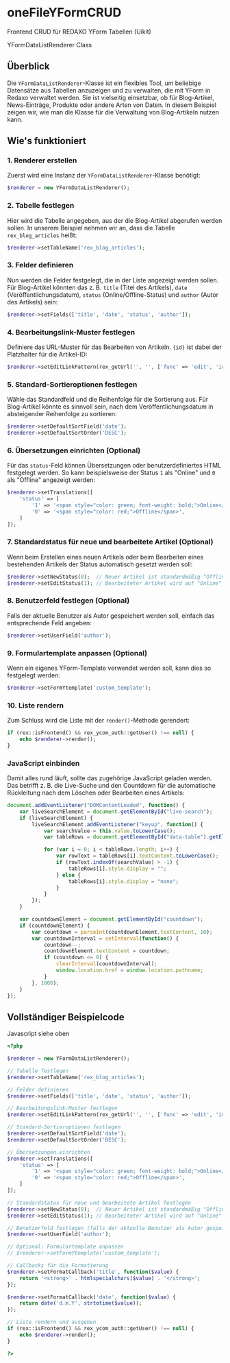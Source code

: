 # oneFileYFormCRUD
Frontend CRUD für REDAXO YForm Tabellen (Uikit)

YFormDataListRenderer Class

## Überblick

Die `YFormDataListRenderer`-Klasse ist ein flexibles Tool, um beliebige Datensätze aus Tabellen anzuzeigen und zu verwalten, die mit YForm in Redaxo verwaltet werden. Sie ist vielseitig einsetzbar, ob für Blog-Artikel, News-Einträge, Produkte oder andere Arten von Daten. In diesem Beispiel zeigen wir, wie man die Klasse für die Verwaltung von Blog-Artikeln nutzen kann.

## Wie's funktioniert

### 1. Renderer erstellen

Zuerst wird eine Instanz der `YFormDataListRenderer`-Klasse benötigt:

```php
$renderer = new YFormDataListRenderer();
```

### 2. Tabelle festlegen

Hier wird die Tabelle angegeben, aus der die Blog-Artikel abgerufen werden sollen. In unserem Beispiel nehmen wir an, dass die Tabelle `rex_blog_articles` heißt:

```php
$renderer->setTableName('rex_blog_articles');
```

### 3. Felder definieren

Nun werden die Felder festgelegt, die in der Liste angezeigt werden sollen. Für Blog-Artikel könnten das z. B. `title` (Titel des Artikels), `date` (Veröffentlichungsdatum), `status` (Online/Offline-Status) und `author` (Autor des Artikels) sein:

```php
$renderer->setFields(['title', 'date', 'status', 'author']);
```

### 4. Bearbeitungslink-Muster festlegen

Definiere das URL-Muster für das Bearbeiten von Artikeln. `{id}` ist dabei der Platzhalter für die Artikel-ID:

```php
$renderer->setEditLinkPattern(rex_getUrl('', '', ['func' => 'edit', 'id' => '{id}']));
```

### 5. Standard-Sortieroptionen festlegen

Wähle das Standardfeld und die Reihenfolge für die Sortierung aus. Für Blog-Artikel könnte es sinnvoll sein, nach dem Veröffentlichungsdatum in absteigender Reihenfolge zu sortieren:

```php
$renderer->setDefaultSortField('date');
$renderer->setDefaultSortOrder('DESC');
```

### 6. Übersetzungen einrichten (Optional)

Für das `status`-Feld können Übersetzungen oder benutzerdefiniertes HTML festgelegt werden. So kann beispielsweise der Status `1` als "Online" und `0` als "Offline" angezeigt werden:

```php
$renderer->setTranslations([
    'status' => [
        '1' => '<span style="color: green; font-weight: bold;">Online</span>',
        '0' => '<span style="color: red;">Offline</span>',
    ]
]);
```

### 7. Standardstatus für neue und bearbeitete Artikel (Optional)

Wenn beim Erstellen eines neuen Artikels oder beim Bearbeiten eines bestehenden Artikels der Status automatisch gesetzt werden soll:

```php
$renderer->setNewStatus(0);  // Neuer Artikel ist standardmäßig "Offline"
$renderer->setEditStatus(1); // Bearbeiteter Artikel wird auf "Online" gesetzt
```

### 8. Benutzerfeld festlegen (Optional)

Falls der aktuelle Benutzer als Autor gespeichert werden soll, einfach das entsprechende Feld angeben:

```php
$renderer->setUserField('author');
```

### 9. Formulartemplate anpassen (Optional)

Wenn ein eigenes YForm-Template verwendet werden soll, kann dies so festgelegt werden:

```php
$renderer->setFormYtemplate('custom_template');
```

### 10. Liste rendern

Zum Schluss wird die Liste mit der `render()`-Methode gerendert:

```php
if (rex::isFrontend() && rex_ycom_auth::getUser() !== null) {
    echo $renderer->render();
}
```

### JavaScript einbinden

Damit alles rund läuft, sollte das zugehörige JavaScript geladen werden. Das betrifft z. B. die Live-Suche und den Countdown für die automatische Rückleitung nach dem Löschen oder Bearbeiten eines Artikels:

```javascript
document.addEventListener("DOMContentLoaded", function() {
    var liveSearchElement = document.getElementById("live-search");
    if (liveSearchElement) {
        liveSearchElement.addEventListener("keyup", function() {
            var searchValue = this.value.toLowerCase();
            var tableRows = document.getElementById("data-table").getElementsByTagName("tr");

            for (var i = 0; i < tableRows.length; i++) {
                var rowText = tableRows[i].textContent.toLowerCase();
                if (rowText.indexOf(searchValue) > -1) {
                    tableRows[i].style.display = "";
                } else {
                    tableRows[i].style.display = "none";
                }
            }
        });
    }

    var countdownElement = document.getElementById("countdown");
    if (countdownElement) {
        var countdown = parseInt(countdownElement.textContent, 10);
        var countdownInterval = setInterval(function() {
            countdown--;
            countdownElement.textContent = countdown;
            if (countdown <= 0) {
                clearInterval(countdownInterval);
                window.location.href = window.location.pathname;
            }
        }, 1000);
    }
});
```

## Vollständiger Beispielcode 
Javascript siehe oben

```php
<?php

$renderer = new YFormDataListRenderer();

// Tabelle festlegen
$renderer->setTableName('rex_blog_articles');

// Felder definieren
$renderer->setFields(['title', 'date', 'status', 'author']);

// Bearbeitungslink-Muster festlegen
$renderer->setEditLinkPattern(rex_getUrl('', '', ['func' => 'edit', 'id' => '{id}']));

// Standard-Sortieroptionen festlegen
$renderer->setDefaultSortField('date');
$renderer->setDefaultSortOrder('DESC');

// Übersetzungen einrichten
$renderer->setTranslations([
    'status' => [
        '1' => '<span style="color: green; font-weight: bold;">Online</span>',
        '0' => '<span style="color: red;">Offline</span>',
    ]
]);

// Standardstatus für neue und bearbeitete Artikel festlegen
$renderer->setNewStatus(0);  // Neuer Artikel ist standardmäßig "Offline"
$renderer->setEditStatus(1); // Bearbeiteter Artikel wird auf "Online" gesetzt

// Benutzerfeld festlegen (falls der aktuelle Benutzer als Autor gespeichert werden soll)
$renderer->setUserField('author');

// Optional: Formulartemplate anpassen
// $renderer->setFormYtemplate('custom_template');

// Callbacks für die Formatierung
$renderer->setFormatCallback('title', function($value) {
    return '<strong>' . htmlspecialchars($value) . '</strong>';
});

$renderer->setFormatCallback('date', function($value) {
    return date('d.m.Y', strtotime($value));
});

// Liste rendern und ausgeben
if (rex::isFrontend() && rex_ycom_auth::getUser() !== null) {
    echo $renderer->render();
}

?>
```




